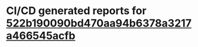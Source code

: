 # CI/CD generated reports for [522b190090bd470aa94b6378a3217a466545acfb](https://github.com/hydephp/develop/commit/522b190090bd470aa94b6378a3217a466545acfb)
